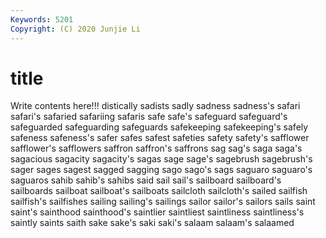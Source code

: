 ```yaml
---
Keywords: 5201
Copyright: (C) 2020 Junjie Li
---
```


# title

Write contents here!!!
distically 
sadists 
sadly 
sadness 
sadness's 
safari 
safari's 
safaried 
safariing 
safaris
safe 
safe's 
safeguard 
safeguard's 
safeguarded 
safeguarding 
safeguards 
safekeeping 
safekeeping's 
safely
safeness 
safeness's 
safer 
safes 
safest 
safeties 
safety 
safety's 
safflower 
safflower's
safflowers 
saffron 
saffron's 
saffrons 
sag 
sag's 
saga 
saga's 
sagacious 
sagacity
sagacity's 
sagas 
sage 
sage's 
sagebrush 
sagebrush's 
sager 
sages 
sagest 
sagged
sagging 
sago 
sago's 
sags 
saguaro 
saguaro's 
saguaros 
sahib 
sahib's 
sahibs
said 
sail 
sail's 
sailboard 
sailboard's 
sailboards 
sailboat 
sailboat's 
sailboats 
sailcloth
sailcloth's 
sailed 
sailfish 
sailfish's 
sailfishes 
sailing 
sailing's 
sailings 
sailor 
sailor's
sailors 
sails 
saint 
saint's 
sainthood 
sainthood's 
saintlier 
saintliest 
saintliness 
saintliness's
saintly 
saints 
saith 
sake 
sake's 
saki 
saki's 
salaam 
salaam's 
salaamed
